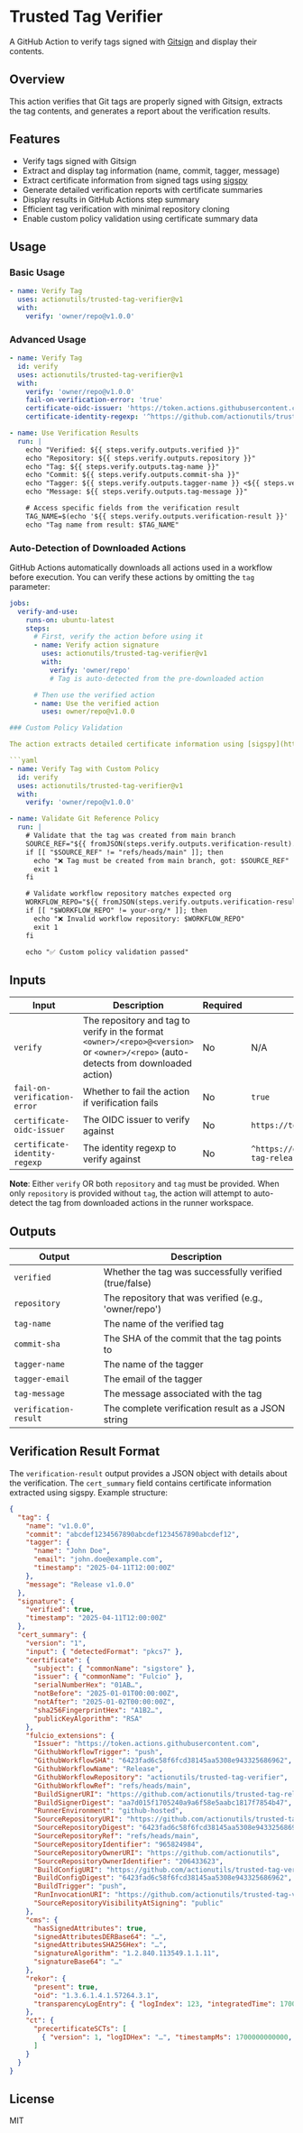 # Trusted Tag Verifier

A GitHub Action to verify tags signed with [Gitsign](https://github.com/sigstore/gitsign) and display their contents.

## Overview

This action verifies that Git tags are properly signed with Gitsign, extracts the tag contents, and generates a report about the verification results.

## Features

- Verify tags signed with Gitsign
- Extract and display tag information (name, commit, tagger, message)
- Extract certificate information from signed tags using [sigspy](https://github.com/actionutils/sigspy)
- Generate detailed verification reports with certificate summaries
- Display results in GitHub Actions step summary
- Efficient tag verification with minimal repository cloning
- Enable custom policy validation using certificate summary data

## Usage

### Basic Usage

```yaml
- name: Verify Tag
  uses: actionutils/trusted-tag-verifier@v1
  with:
    verify: 'owner/repo@v1.0.0'
```

### Advanced Usage

```yaml
- name: Verify Tag
  id: verify
  uses: actionutils/trusted-tag-verifier@v1
  with:
    verify: 'owner/repo@v1.0.0'
    fail-on-verification-error: 'true'
    certificate-oidc-issuer: 'https://token.actions.githubusercontent.com'
    certificate-identity-regexp: '^https://github.com/actionutils/trusted-tag-releaser'

- name: Use Verification Results
  run: |
    echo "Verified: ${{ steps.verify.outputs.verified }}"
    echo "Repository: ${{ steps.verify.outputs.repository }}"
    echo "Tag: ${{ steps.verify.outputs.tag-name }}"
    echo "Commit: ${{ steps.verify.outputs.commit-sha }}"
    echo "Tagger: ${{ steps.verify.outputs.tagger-name }} <${{ steps.verify.outputs.tagger-email }}>"
    echo "Message: ${{ steps.verify.outputs.tag-message }}"

    # Access specific fields from the verification result
    TAG_NAME=$(echo '${{ steps.verify.outputs.verification-result }}' | jq -r '.tag.name')
    echo "Tag name from result: $TAG_NAME"
```

### Auto-Detection of Downloaded Actions

GitHub Actions automatically downloads all actions used in a workflow before execution. You can verify these actions by omitting the `tag` parameter:

```yaml
jobs:
  verify-and-use:
    runs-on: ubuntu-latest
    steps:
      # First, verify the action before using it
      - name: Verify action signature
        uses: actionutils/trusted-tag-verifier@v1
        with:
          verify: 'owner/repo'
          # Tag is auto-detected from the pre-downloaded action

      # Then use the verified action
      - name: Use the verified action
        uses: owner/repo@v1.0.0

### Custom Policy Validation

The action extracts detailed certificate information using [sigspy](https://github.com/actionutils/sigspy). You can use these fields for custom policy validation that goes beyond basic Gitsign verification:

```yaml
- name: Verify Tag with Custom Policy
  id: verify
  uses: actionutils/trusted-tag-verifier@v1
  with:
    verify: 'owner/repo@v1.0.0'

- name: Validate Git Reference Policy
  run: |
    # Validate that the tag was created from main branch
    SOURCE_REF="${{ fromJSON(steps.verify.outputs.verification-result).cert_summary.fulcio_extensions.SourceRepositoryRef }}"
    if [[ "$SOURCE_REF" != "refs/heads/main" ]]; then
      echo "❌ Tag must be created from main branch, got: $SOURCE_REF"
      exit 1
    fi

    # Validate workflow repository matches expected org
    WORKFLOW_REPO="${{ fromJSON(steps.verify.outputs.verification-result).cert_summary.fulcio_extensions.GithubWorkflowRepository }}"
    if [[ "$WORKFLOW_REPO" != your-org/* ]]; then
      echo "❌ Invalid workflow repository: $WORKFLOW_REPO"
      exit 1
    fi

    echo "✅ Custom policy validation passed"
```

## Inputs

| Input | Description | Required | Default |
|-------|-------------|----------|---------|
| `verify` | The repository and tag to verify in the format `<owner>/<repo>@<version>` or `<owner>/<repo>` (auto-detects from downloaded action) | No | N/A |
| `fail-on-verification-error` | Whether to fail the action if verification fails | No | `true` |
| `certificate-oidc-issuer` | The OIDC issuer to verify against | No | `https://token.actions.githubusercontent.com` |
| `certificate-identity-regexp` | The identity regexp to verify against | No | `^https://github.com/actionutils/trusted-tag-releaser` |

**Note**: Either `verify` OR both `repository` and `tag` must be provided. When only `repository` is provided without `tag`, the action will attempt to auto-detect the tag from downloaded actions in the runner workspace.

## Outputs

| Output | Description |
|--------|-------------|
| `verified` | Whether the tag was successfully verified (true/false) |
| `repository` | The repository that was verified (e.g., 'owner/repo') |
| `tag-name` | The name of the verified tag |
| `commit-sha` | The SHA of the commit that the tag points to |
| `tagger-name` | The name of the tagger |
| `tagger-email` | The email of the tagger |
| `tag-message` | The message associated with the tag |
| `verification-result` | The complete verification result as a JSON string |

## Verification Result Format

The `verification-result` output provides a JSON object with details about the verification. The `cert_summary` field contains certificate information extracted using sigspy. Example structure:

```json
{
  "tag": {
    "name": "v1.0.0",
    "commit": "abcdef1234567890abcdef1234567890abcdef12",
    "tagger": {
      "name": "John Doe",
      "email": "john.doe@example.com",
      "timestamp": "2025-04-11T12:00:00Z"
    },
    "message": "Release v1.0.0"
  },
  "signature": {
    "verified": true,
    "timestamp": "2025-04-11T12:00:00Z"
  },
  "cert_summary": {
    "version": "1",
    "input": { "detectedFormat": "pkcs7" },
    "certificate": {
      "subject": { "commonName": "sigstore" },
      "issuer": { "commonName": "Fulcio" },
      "serialNumberHex": "01AB…",
      "notBefore": "2025-01-01T00:00:00Z",
      "notAfter": "2025-01-02T00:00:00Z",
      "sha256FingerprintHex": "A1B2…",
      "publicKeyAlgorithm": "RSA"
    },
    "fulcio_extensions": {
      "Issuer": "https://token.actions.githubusercontent.com",
      "GithubWorkflowTrigger": "push",
      "GithubWorkflowSHA": "6423fad6c58f6fcd38145aa5308e943325686962",
      "GithubWorkflowName": "Release",
      "GithubWorkflowRepository": "actionutils/trusted-tag-verifier",
      "GithubWorkflowRef": "refs/heads/main",
      "BuildSignerURI": "https://github.com/actionutils/trusted-tag-releaser/.github/workflows/trusted-release-workflow.yml@refs/tags/v0",
      "BuildSignerDigest": "aa7d015f1705240a9a6f58e5aabc1817f7854b47",
      "RunnerEnvironment": "github-hosted",
      "SourceRepositoryURI": "https://github.com/actionutils/trusted-tag-verifier",
      "SourceRepositoryDigest": "6423fad6c58f6fcd38145aa5308e943325686962",
      "SourceRepositoryRef": "refs/heads/main",
      "SourceRepositoryIdentifier": "965824984",
      "SourceRepositoryOwnerURI": "https://github.com/actionutils",
      "SourceRepositoryOwnerIdentifier": "206433623",
      "BuildConfigURI": "https://github.com/actionutils/trusted-tag-verifier/.github/workflows/release.yml@refs/heads/main",
      "BuildConfigDigest": "6423fad6c58f6fcd38145aa5308e943325686962",
      "BuildTrigger": "push",
      "RunInvocationURI": "https://github.com/actionutils/trusted-tag-verifier/actions/runs/16056998762/attempts/1",
      "SourceRepositoryVisibilityAtSigning": "public"
    },
    "cms": {
      "hasSignedAttributes": true,
      "signedAttributesDERBase64": "…",
      "signedAttributesSHA256Hex": "…",
      "signatureAlgorithm": "1.2.840.113549.1.1.11",
      "signatureBase64": "…"
    },
    "rekor": {
      "present": true,
      "oid": "1.3.6.1.4.1.57264.3.1",
      "transparencyLogEntry": { "logIndex": 123, "integratedTime": 1700000000, "logId": { "keyId": "…" }, "inclusionProof": { "logIndex": 123, "treeSize": 456, "rootHash": "…", "hashes": ["…"] } }
    },
    "ct": {
      "precertificateSCTs": [
        { "version": 1, "logIDHex": "…", "timestampMs": 1700000000000, "timestampRFC3339": "2023-11-14T00:00:00Z", "hashAlgorithm": "sha256", "signatureAlgorithm": "ecdsa", "signatureBase64": "…" }
      ]
    }
  }
}
```

## License

MIT
